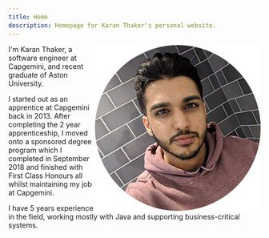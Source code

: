 ```yaml
---
title: Home
description: Homepage for Karan Thaker's personal website.
---
```


<img align="right" src="assets/images/me-circle.jpg" alt="Picture of Me"/>

I'm Karan Thaker, a software engineer at Capgemini, and recent graduate of Aston University.

I started out as an apprentice at Capgemini back in 2013. After completing the 2 year apprenticeship, I moved onto a sponsored degree program which I completed in September 2018 and finished with First Class Honours all whilst maintaining my job at Capgemini.

I have 5 years experience in the field, working mostly with Java and supporting business-critical systems.




